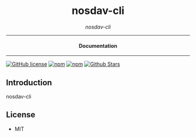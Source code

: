 

<div align="center">  
  <h1>nosdav-cli</h1>
</div>

<div align="center">  
<i>nosdav-cli</i>
</div>

---

<div align="center">
<h4>Documentation</h4>
</div>

---

[![GitHub license](https://img.shields.io/badge/license-MIT-blue.svg)](https://github.com/nosdav/nosdavcli/blob/gh-pages/LICENSE)
[![npm](https://img.shields.io/npm/v/nosdav-cli)](https://npmjs.com/package/nosdav-cli)
[![npm](https://img.shields.io/npm/dw/nosdav-cli.svg)](https://npmjs.com/package/nosdav-cli)
[![Github Stars](https://img.shields.io/github/stars/nosdav/nosdavcli.svg)](https://github.com/nosdav/nosdavcli/)

## Introduction

nosdav-cli

## License

- MIT
